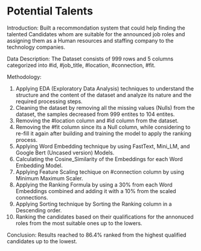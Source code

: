 # Potential Talents

Introduction:
Built a recommondation system that could help finding the talented Candidates whom are suitable for the announced job roles and assigning them as a Human resources and staffing company to the technology companies.


Data Description:
The Dataset consists of 999 rows and 5 columns categorized into #id, #job_title, #location, #connection, #fit. 


Methodology:
1. Applying EDA (Exploratory Data Analysis) techniques to understand the structure and the content of the dataset and analyze its nature and the required processing steps.
2. Cleaning the dataset by removing all the missing values (Nulls) from the dataset, the samples decreased from 999 entites to 104 entites.
3. Removing the #location column and #id column from the dataset.
4. Removing the #fit column since its a Null column, while considering to re-fill it again after building and training the model to apply the ranking process.
5. Applying Word Embedding technique by using FastText, Mini_LM, and Google Bert (Uncased version) Models.
6. Calculating the Cosine_Similarity of the Embeddings for each Word Embedding Model.
7. Applying Feature Scaling techique on #connection column by using Minimum Maximum Scaler.
8. Applying the Ranking Formula by using a 30% from each Word Embeddings combined and adding it with a 10% from the scaled connections.
9. Applying Sorting technique by Sorting the Ranking column in a Descending order.
10. Ranking the candidates based on their qualifications for the annonuced roles from the most suitable ones up to the lowers.


Conclusion:
Results reached to 86.4% ranked from the highest qualified candidates up to the lowest.
